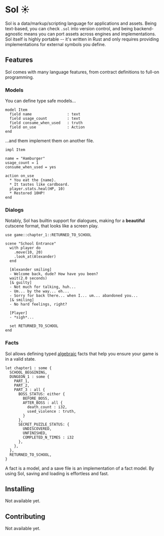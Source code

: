 # Sol ☀️

Sol is a data/markup/scripting language for applications and assets. Being text-based, you can check `.sol` into version control, and being backend-agnostic means you can port assets across engines and implementations.
Sol itself is highly portable -- it's written in Rust and only requires providing implementations for external symbols you define.

## Features

Sol comes with many language features, from contract definitions to full-on programming.

### Models

You can define type safe models...
```sol
model Item
  field name                : text
  field usage_count         : text
  field consume_when_used   : truth
  field on_use              : Action
end
```
...and them implement them on another file.
```sol
impl Item

name = "Hamburger"
usage_count = 1
consume_when_used = yes

action on_use
  * You eat the {name}.
  * It tastes like cardboard.
  player.stats.heal(HP, 10)
  * Restored 10HP!
end
```

### Dialogs

Notably, Sol has builtin support for dialogues, making for a __beautiful__ cutscene format, that looks like a screen play.

```sol
use game::chapter_1::RETURNED_TO_SCHOOL

scene "School Entrance"
  with player do
    .move(10, 20)
    .look_at(Alexander)
  end

  [Alexander smiling]
  - Welcome back, dude? How have you been?
  wait(2.0 seconds)
  [& guilty]
  - Not much for talking, huh...
  - Um... by the way... eh...
  - Sorry for back there... when I... um... abandoned you...
  [& smiling]
  - No hard feelings, right?

  [Player]
  - *sigh*...

  set RETURNED_TO_SCHOOL
end
```

### Facts

Sol allows defining typed [algebraic](https://en.wikipedia.org/wiki/Algebraic_data_type) facts that help you ensure your game is in a valid state.

```sol
let chapter1 : some {
  SCHOOL_BEGGINING,
  DUNGEON_1 : some {
    PART_1,
    PART_2,
    PART_3 : all {
      BOSS_STATUS: either {
        BEFORE_BOSS,
        AFTER_BOSS : all {
          death_count : i32,
          used_violence : truth,
        }
      },
      SECRET_PUZZLE_STATUS: {
        UNDISCOVERED,
        UNFINISHED,
        COMPLETED_N_TIMES : i32
      },
    },
  },
  RETURNED_TO_SCHOOL,
}
```
A fact is a model, and a save file is an implementation of a fact model. By using Sol, saving and loading is effortless and fast.

## Installing

Not available yet.

## Contributing

Not available yet.
